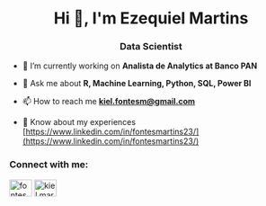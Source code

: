 <h1 align="center">Hi 👋, I'm Ezequiel Martins</h1>
<h3 align="center">Data Scientist</h3>

- 🔭 I’m currently working on **Analista de Analytics at Banco PAN**

- 💬 Ask me about **R, Machine Learning, Python, SQL, Power BI**

- 📫 How to reach me **kiel.fontesm@gmail.com**

- 📄 Know about my experiences [https://www.linkedin.com/in/fontesmartins23/](https://www.linkedin.com/in/fontesmartins23/)

<h3 align="left">Connect with me:</h3>
<p align="left">
<a href="https://linkedin.com/in/fontesmartins23" target="blank"><img align="center" src="https://raw.githubusercontent.com/rahuldkjain/github-profile-readme-generator/master/src/images/icons/Social/linked-in-alt.svg" alt="fontesmartins23" height="30" width="40" /></a>
<a href="https://instagram.com/kiel.martins23" target="blank"><img align="center" src="https://raw.githubusercontent.com/rahuldkjain/github-profile-readme-generator/master/src/images/icons/Social/instagram.svg" alt="kiel.martins23" height="30" width="40" /></a>
</p>
<!---
- 👋 Hi, I’m @fontesmartins
- 👀 I’m interested in ...
- 🌱 I’m currently learning ...
- 💞️ I’m looking to collaborate on ...
- 📫 How to reach me ...


fontesmartins/fontesmartins is a ✨ special ✨ repository because its `README.md` (this file) appears on your GitHub profile.
You can click the Preview link to take a look at your changes.
--->
